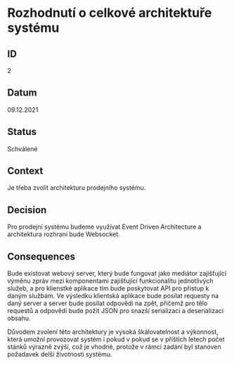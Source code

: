 # Rozhodnutí o celkové architektuře systému

## ID
2

## Datum
09.12.2021

## Status
Schválené

## Context
Je třeba zvolit architekturu prodejního systému.

## Decision
Pro prodejní systému budeme využívat Event Driven Architecture a architektura rozhraní bude Websocket.

## Consequences
Bude existovat webový server, který bude fungovat jako mediátor zajišťující výměnu zpráv mezi komponentami zajišťující funkcionalitu jednotlivých služeb, a pro klienstké aplikace tím bude poskytovat API pro přístup k daným službám. Ve výsledku klientská aplikace bude posílat requesty na daný server a server bude posílat odpovědi na zpět, přičemž pro tělo requestů a odpovědí bude požit JSON pro snazší serializaci a deserializaci obsahu.

Důvodem zvolení této architektury je vysoká škálovatelnost a výkonnost, která umožní provozovat systém i pokud v pokud se v příštích letech počet stánků výrazně zvýší, což je vhodné, protože v rámci zadání byl stanoven požadavek delší životnosti systému.

